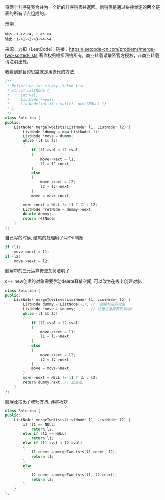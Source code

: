 将两个升序链表合并为一个新的升序链表并返回。新链表是通过拼接给定的两个链表的所有节点组成的。 

示例：

    输入：1->2->4, 1->3->4
    输出：1->1->2->3->4->4

来源：力扣（LeetCode）
链接：https://leetcode-cn.com/problems/merge-two-sorted-lists
著作权归领扣网络所有。商业转载请联系官方授权，非商业转载请注明出处。

我看到题目的思路就是用迭代的方法.

```c++
/**
 * Definition for singly-linked list.
 * struct ListNode {
 *     int val;
 *     ListNode *next;
 *     ListNode(int x) : val(x), next(NULL) {}
 * };
 */
class Solution {
public:
    ListNode* mergeTwoLists(ListNode* l1, ListNode* l2) {
        ListNode *dummy = new ListNode(-1);
        ListNode *move = dummy;
        while (l1 && l2)
        {
            if (l1->val < l2->val)
            {
                move->next = l1;
                l1 = l1->next;
            }
            else
            {
                move->next = l2;
                l2 = l2->next;
            }
            move = move->next;
        }
        move->next = NULL != l1 ? l1 : l2;
        ListNode *retNode = dummy->next;
        delete dummy;
        return retNode;
    }
};
```

自己写的时候, 结尾的处理用了两个if判断
```c++
if (l1)
    move->next = l1;
if (l2)
    move->next = l2;
```
题解中的三元运算符更加简洁明了.

c++ new创建的对象需要手动delete释放空间, 可以改为在栈上创建对象.
```c++
class Solution {
public:
    ListNode* mergeTwoLists(ListNode* l1, ListNode* l2) {
        ListNode dummy = ListNode(-1); //  创建栈空间对象
        ListNode *move = &dummy;       // 注意这里需要取地址&
        while (l1 && l2)
        {
            if (l1->val < l2->val)
            {
                move->next = l1;
                l1 = l1->next;
            }
            else
            {
                move->next = l2;
                l2 = l2->next;
            }
            move = move->next;
        }
        move->next = NULL != l1 ? l1 : l2;
        return dummy.next; // 此处是.
    }
};
```

题解还给出了递归方法, 非常巧妙

```c++
class Solution {
public:
    ListNode* mergeTwoLists(ListNode* l1, ListNode* l2) {
        if (l1 == NULL)
            return l2;
        else if (l2 == NULL)
            return l1;
        else if (l1->val < l2->val)
        {
            l1->next = mergeTwoLists(l1->next, l2);
            return l1;
        }
        else
        {
            l2->next = mergeTwoLists(l1, l2->next);
            return l2;
        }
    }
};
```
